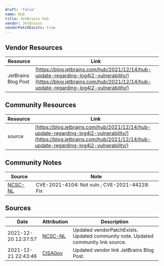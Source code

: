 ```yaml
---
draft: 'false'
name: Hub
title: JetBrains Hub
vendor: JetBrains
vendorPatchExists: true
---
```


## Vendor Resources
| Resource | Link |
| --- | --- |
| JetBrains Blog Post | [https://blog.jetbrains.com/hub/2021/12/14/hub-update-regarding-log4j2-vulnerability/](https://blog.jetbrains.com/hub/2021/12/14/hub-update-regarding-log4j2-vulnerability/) |

## Community Resources
| Resource | Link |
| --- | --- |
| source | [https://blog.jetbrains.com/hub/2021/12/14/hub-update-regarding-log4j2-vulnerability/](https://blog.jetbrains.com/hub/2021/12/14/hub-update-regarding-log4j2-vulnerability/) |

## Community Notes
| Source | Note |
| --- | --- |
| [NCSC-NL](https://github.com/NCSC-NL/log4shell/blob/main/software/README.md) | CVE-2021-4104: Not vuln ; CVE-2021-44228: Fix </ul> |

## Sources
| Date | Attribution | Description |
| --- | --- | --- |
| 2021-12-20 12:37:57 | [NCSC-NL](https://github.com/NCSC-NL/log4shell/blob/main/software/README.md) | Updated vendorPatchExists. Updated community note. Updated community link source.  |
| 2021-12-21 22:43:46 | [CISAGov](https://raw.githubusercontent.com/cisagov/log4j-affected-db/develop/README.md) | Updated vendor link JetBrains Blog Post.  |

